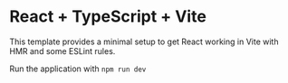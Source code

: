 # React + TypeScript + Vite

This template provides a minimal setup to get React working in Vite with HMR and some ESLint rules.

Run the application with `npm run dev`
